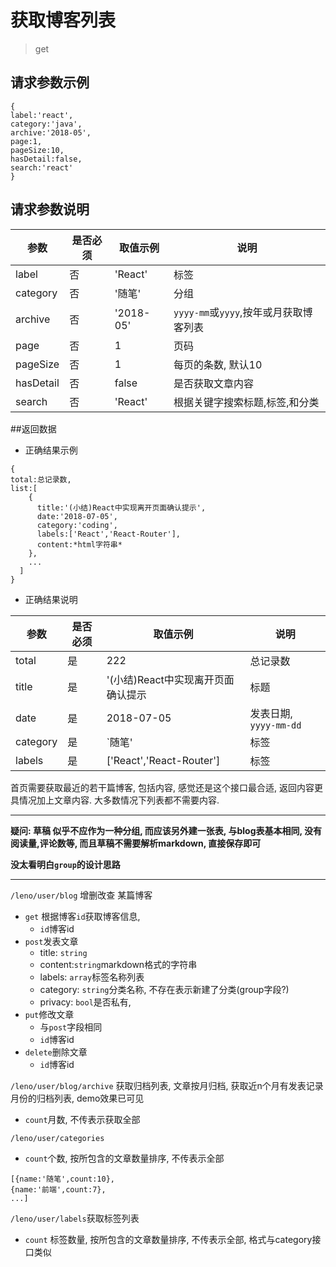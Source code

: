 # 获取博客列表
>get
## 请求参数示例
```
{
label:'react',
category:'java',
archive:'2018-05',
page:1,
pageSize:10,
hasDetail:false,
search:'react'
}
```
## 请求参数说明
 | 参数    | 是否必须 |    取值示例   | 说明 | 
 | ---    | --- | ---         | ---      | 
 | label  | 否 | 'React' | 标签 | 
 | category | 否 | '随笔' | 分组 | 
 | archive  | 否 | '2018-05' |  `yyyy-mm`或`yyyy`,按年或月获取博客列表 |  
 | page | 否 | 1 | 页码 | 
 | pageSize |  否 | 1 | 每页的条数, 默认10 | 
 | hasDetail | 否 | false | 是否获取文章内容 | 
 | search | 否 | 'React' | 根据关键字搜索标题,标签,和分类 | 
 
##返回数据
- 正确结果示例
```
{
total:总记录数,
list:[
	{
	  title:'(小结)React中实现离开页面确认提示',
	  date:'2018-07-05',
	  category:'coding',
	  labels:['React','React-Router'],
	  content:*html字符串*
 	},
 	...
  ]
}
```
- 正确结果说明

 | 参数    | 是否必须 |    取值示例   | 说明 | 
 | ---    | --- | ---         | ---      | 
 | total |  是 | 222 |  总记录数 |  
 | title |  是 | '(小结)React中实现离开页面确认提示 | 标题 | 
 | date | 是 | 2018-07-05 | 发表日期, `yyyy-mm-dd` | 
 | category | 是 | `随笔' |  标签 |  
 | labels | 是 | ['React','React-Router'] |  标签 |  



首页需要获取最近的若干篇博客, 包括内容, 感觉还是这个接口最合适, 返回内容更具情况加上文章内容. 大多数情况下列表都不需要内容.

---
<strong>疑问: 草稿 似乎不应作为一种分组, 而应该另外建一张表, 与blog表基本相同, 没有阅读量,评论数等, 而且草稿不需要解析markdown, 直接保存即可</strong>

<strong>没太看明白`group`的设计思路</strong>

---


`/leno/user/blog` 增删改查 某篇博客
- `get` 根据博客`id`获取博客信息,
	- `id`博客id
- `post`发表文章
	- title: `string`
	- content:`string`markdown格式的字符串
	- labels: `array`标签名称列表
	- category: `string`分类名称, 不存在表示新建了分类(group字段?)
	- privacy: `bool`是否私有, 
- `put`修改文章
	- 与`post`字段相同
	- `id`博客id
- `delete`删除文章
	- `id`博客id

`/leno/user/blog/archive` 获取归档列表, 文章按月归档, 获取近n个月有发表记录月份的归档列表,  demo效果已可见
- `count`月数, 不传表示获取全部
	
`/leno/user/categories`
- `count`个数, 按所包含的文章数量排序, 不传表示全部
```
[{name:'随笔',count:10},
{name:'前端',count:7},
...]
```

`/leno/user/labels`获取标签列表
- `count` 标签数量, 按所包含的文章数量排序, 不传表示全部,  格式与category接口类似

